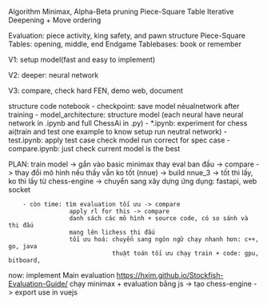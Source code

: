 Algorithm
Minimax,
Alpha-Beta pruning
Piece-Square Table
Iterative Deepening + Move ordering

Evaluation: piece activity, king safety, and pawn structure
Piece-Square Tables: opening, middle, end
Endgame Tablebases: book or remember

V1:
setup model(fast and easy to implement)

V2:
deeper: neural network

V3: compare, check hard FEN, demo web, document


structure code
notebook
    - checkpoint: save model nẻualnetwork after training
    - model_architecture: structure model (each neural have neural network in .ipynb and full ChessAi in .py)
    - *.ipynb: experiment for chess ai(train and test one example to know setup run neutral network)
    - test.ipynb: apply test case check model run correct for spec case
    - compare.ipynb: just check current model is the best

PLAN: train model -> gắn vào basic minimax thay eval ban đầu -> compare 
        -> thay đổi mô hình nếu thấy vẫn ko tốt (nnue)
        -> build nnue_3 -> tốt thì lấy, ko thì lấy từ chess-engine
        -> chuyển sang xây dựng ứng dụng: fastapi, web socket


        - còn time: tìm evaluation tối ưu -> compare
                     apply rl for this -> compare
                     danh sách các mô hình + source code, có so sánh và thi đấu
                     mang lên lichess thi đấu
                     tối ưu hoá: chuyển sang ngôn ngữ chạy nhanh hơn: c++, go, java
                                 thuật toán tối ưu chạy train + code: gpu, bitboard,

now: implement Main evaluation
https://hxim.github.io/Stockfish-Evaluation-Guide/
chạy minimax + evaluation bằng js -> tạo chess-engine -> export use in vuejs